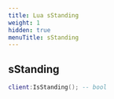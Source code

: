 ```yaml
---
title: Lua sStanding
weight: 1
hidden: true
menuTitle: sStanding
---
```

## sStanding
```lua
client:IsStanding(); -- bool
```